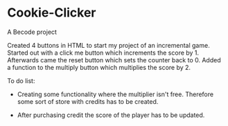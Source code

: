 # Cookie-Clicker

A Becode project

Created 4 buttons in HTML to start my project of an incremental game.
Started out with a click me button which increments the score by 1.
Afterwards came the reset button which sets the counter back to 0.
Added a function to the multiply button which multiplies the score by 2.

To do list:

- Creating some functionality where the multiplier isn't free.
  Therefore some sort of store with credits has to be created.

- After purchasing credit the score of the player has to be updated.

